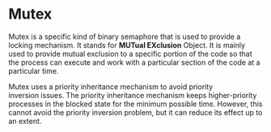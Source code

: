 # Mutex

Mutex is a specific kind of binary semaphore that is used to provide a locking mechanism. It stands for **MUTual EXclusion** Object. It is mainly used to provide mutual exclusion to a specific portion of the code so that the process can execute and work with a particular section of the code at a particular time. 

Mutex uses a priority inheritance mechanism to avoid priority inversion issues. The priority inheritance mechanism keeps higher-priority processes in the blocked state for the minimum possible time. However, this cannot avoid the priority inversion problem, but it can reduce its effect up to an extent.